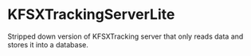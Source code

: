 KFSXTrackingServerLite
======================

Stripped down version of KFSXTracking server that only reads data and stores it into a database.